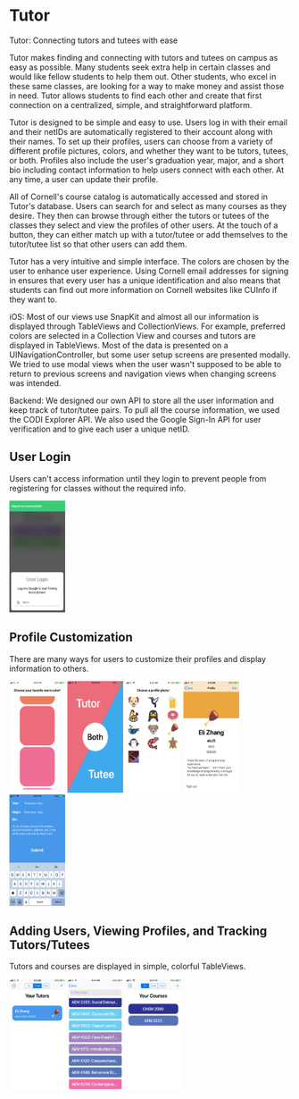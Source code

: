 # Tutor
Tutor: Connecting tutors and tutees with ease

Tutor makes finding and connecting with tutors and tutees on campus as easy as possible. Many students seek extra help in certain classes and would like fellow students to help them out. Other students, who excel in these same classes, are looking for a way to make money and assist those in need. Tutor allows students to find each other and create that first connection on a centralized, simple, and straightforward platform.

Tutor is designed to be simple and easy to use. Users log in with their email and their netIDs are automatically registered to their account along with their names. To set up their profiles, users can choose from a variety of different profile pictures, colors, and whether they want to be tutors, tutees, or both. Profiles also include the user's graduation year, major, and a short bio including contact information to help users connect with each other. At any time, a user can update their profile.

All of Cornell's course catalog is automatically accessed and stored in Tutor's database. Users can search for and select as many courses as they desire. They then can browse through either the tutors or tutees of the classes they select and view the profiles of other users. At the touch of a button, they can either match up with a tutor/tutee or add themselves to the tutor/tutee list so that other users can add them.

Tutor has a very intuitive and simple interface. The colors are chosen by the user to enhance user experience. Using Cornell email addresses for signing in ensures that every user has a unique identification and also means that students can find out more information on Cornell websites like CUInfo if they want to.

iOS: Most of our views use SnapKit and almost all our information is displayed through TableViews and CollectionViews. For example, preferred colors are selected in a Collection View and courses and tutors are displayed in TableViews. Most of the data is presented on a UINavigationController, but some user setup screens are presented modally. We tried to use modal views when the user wasn't supposed to be able to return to previous screens and navigation views when changing screens was intended.

Backend: We designed our own API to store all the user information and keep track of tutor/tutee pairs. To pull all the course information, we used the CODI Explorer API. We also used the Google Sign-In API for user verification and to give each user a unique netID.

## User Login
Users can't access information until they login to prevent people from registering for classes without the required info.

<img src="https://github.com/alanna-zhou/hackchallenge/blob/master/Screenshots/IMG_0243.PNG" width="100" height="200">

## Profile Customization
There are many ways for users to customize their profiles and display information to others.

<img src="https://github.com/alanna-zhou/hackchallenge/blob/master/Screenshots/IMG_0245.PNG" width="100" height="200">
<img src="https://github.com/alanna-zhou/hackchallenge/blob/master/Screenshots/IMG_0247.PNG" width="100" height="200">
<img src="https://github.com/alanna-zhou/hackchallenge/blob/master/Screenshots/IMG_0231.PNG" width="100" height="200">
<img src="https://github.com/alanna-zhou/hackchallenge/blob/master/Screenshots/IMG_0236.PNG" width="100" height="200">
<img src="https://github.com/alanna-zhou/hackchallenge/blob/master/Screenshots/IMG_0244.PNG" width="100" height="200">

## Adding Users, Viewing Profiles, and Tracking Tutors/Tutees
Tutors and courses are displayed in simple, colorful TableViews.

<img src="https://github.com/alanna-zhou/hackchallenge/blob/master/Screenshots/IMG_0239.PNG" width="100" height="200">
<img src="https://github.com/alanna-zhou/hackchallenge/blob/master/Screenshots/IMG_0242.PNG" width="100" height="200">
<img src="https://github.com/alanna-zhou/hackchallenge/blob/master/Screenshots/IMG_0248.PNG" width="100" height="200">
